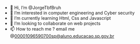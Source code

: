 - 👋 Hi, I’m @JorgeTbfBruh
- 👀 I’m interested in computer engineering and Cyber security
- 🌱 I’m currently learning Html, Css and Javascript
- 💞️ I’m looking to collaborate on web projects
- 📫 How to reach me ? email me @00001096590700sp@aluno.educacao.sp.gov.br


